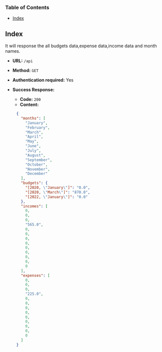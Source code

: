 ### Table of Contents
* [Index](#markdown-header-index)


## Index

It will response the all budgets data,expense data,income data and month names.

* **URL:** `/api`

* **Method:**  `GET` 
  
* **Authentication required:**  Yes   
   
* **Success Response:**
  
    * **Code:** `200`
    * **Content:** 
    
```json 
     {
       "months": [
         "January",
         "February",
         "March",
         "April",
         "May",
         "June",
         "July",
         "August",
         "September",
         "October",
         "November",
         "December"
       ],
       "budgets": {
         "[2020, \"January\"]": "0.0",
         "[2020, \"March\"]": "870.0",
         "[2022, \"January\"]": "0.0"
       },
       "incomes": [
         0,
         0,
         0,
         "565.0",
         0,
         0,
         0,
         0,
         0,
         0,
         0,
         0,
         0
       ],
       "expenses": [
         0,
         0,
         0,
         "225.0",
         0,
         0,
         0,
         0,
         0,
         0,
         0,
         0,
         0
       ]
     }
```
  
